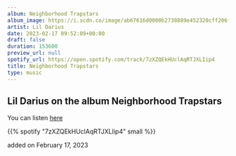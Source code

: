 ```yaml
---
album: Neighborhood Trapstars
album_image: https://i.scdn.co/image/ab67616d0000b2738889e452320cff206f287f65
artist: Lil Darius
date: 2023-02-17 09:52:09+00:00
draft: false
duration: 153600
preview_url: null
spotify_url: https://open.spotify.com/track/7zXZQEkHUclAqRTJXLIip4
title: Neighborhood Trapstars
type: music
---
```



## Lil Darius on the album Neighborhood Trapstars

You can listen [here](https://open.spotify.com/track/7zXZQEkHUclAqRTJXLIip4)

{{% spotify "7zXZQEkHUclAqRTJXLIip4" small %}}

added on February 17, 2023